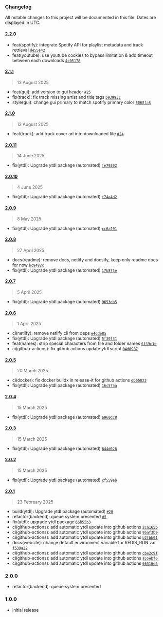 ### Changelog

All notable changes to this project will be documented in this file. Dates are displayed in UTC.

#### [2.2.0](https://github.com/Raiper34/spooty/compare/2.1.1...2.2.0)

- feat(spotify): integrate Spotify API for playlist metadata and track retrieval [`de55e42`](https://github.com/Raiper34/spooty/commit/de55e42fcd246d86e8d3156d8e0ab4898b5755d6)
- feat(youtube): use youtube cookies to bypass limitation & add timeout between each downloads [`4c05178`](https://github.com/Raiper34/spooty/commit/4c051782fd8808a808fe49fe1509ec0b0db9d05e)

#### [2.1.1](https://github.com/Raiper34/spooty/compare/2.1.0...2.1.1)

> 13 August 2025

- feat(gui): add version to gui header [`#25`](https://github.com/Raiper34/spooty/issues/25)
- fix(track): fix track missing artist and title tags [`b93993c`](https://github.com/Raiper34/spooty/commit/b93993c6cf034dccad3df08485d2126614874743)
- style(gui): change gui primary to match spotify primary color [`5068fa8`](https://github.com/Raiper34/spooty/commit/5068fa8a4b724ef4a1060dc4d83cc80afee08bad)

#### [2.1.0](https://github.com/Raiper34/spooty/compare/2.0.11...2.1.0)

> 12 August 2025

- feat(track): add track cover art into downloaded file [`#24`](https://github.com/Raiper34/spooty/issues/24)

#### [2.0.11](https://github.com/Raiper34/spooty/compare/2.0.10...2.0.11)

> 14 June 2025

- fix(ytdl): Upgrade ytdl package (automated) [`fe79302`](https://github.com/Raiper34/spooty/commit/fe79302c2a747093df39405e42c06c08957acc3c)

#### [2.0.10](https://github.com/Raiper34/spooty/compare/2.0.9...2.0.10)

> 4 June 2025

- fix(ytdl): Upgrade ytdl package (automated) [`f74a4d2`](https://github.com/Raiper34/spooty/commit/f74a4d2ed9da50e29f4e44b0027b2891c7473ec6)

#### [2.0.9](https://github.com/Raiper34/spooty/compare/2.0.8...2.0.9)

> 8 May 2025

- fix(ytdl): Upgrade ytdl package (automated) [`cc6a201`](https://github.com/Raiper34/spooty/commit/cc6a20196d474152eecaeb9862edfb3505ed3106)

#### [2.0.8](https://github.com/Raiper34/spooty/compare/2.0.7...2.0.8)

> 27 April 2025

- docs(readme): remove docs, netlify and docsify, keep only readme docs for now [`bc9482c`](https://github.com/Raiper34/spooty/commit/bc9482c6cb9a47aa0d96fa34866546ec552d1e3c)
- fix(ytdl): Upgrade ytdl package (automated) [`17b875e`](https://github.com/Raiper34/spooty/commit/17b875e2825cb739767565be5d86aba3a48a9208)

#### [2.0.7](https://github.com/Raiper34/spooty/compare/2.0.6...2.0.7)

> 5 April 2025

- fix(ytdl): Upgrade ytdl package (automated) [`9653db5`](https://github.com/Raiper34/spooty/commit/9653db54ea48e93526f2124b11b8012d987b7bcc)

#### [2.0.6](https://github.com/Raiper34/spooty/compare/2.0.5...2.0.6)

> 1 April 2025

- ci(netlify): remove netlify cli from deps [`e4cde85`](https://github.com/Raiper34/spooty/commit/e4cde8585ba0dfc422cec89360612947ebe92ff1)
- fix(ytdl): Upgrade ytdl package (automated) [`5f30f31`](https://github.com/Raiper34/spooty/commit/5f30f3116f34ceb48d00e3abd5c606e8f9b7caba)
- feat(names): strip special characters from file and folder names [`6f39c1e`](https://github.com/Raiper34/spooty/commit/6f39c1e5dc4b8f87917a18d2a23cec6b5cd9ca60)
- ci(github-actions): fix github actions update ytdl script [`04d8987`](https://github.com/Raiper34/spooty/commit/04d8987aa51a8887bf1b8b41e8680c2db9530bef)

#### [2.0.5](https://github.com/Raiper34/spooty/compare/2.0.4...2.0.5)

> 20 March 2025

- ci(docker): fix docker buildx in release-it for github actions [`db65823`](https://github.com/Raiper34/spooty/commit/db65823ce0794280cb373a4381e24ad704a4db56)
- fix(ytdl): Upgrade ytdl package (automated) [`16c57aa`](https://github.com/Raiper34/spooty/commit/16c57aaefd599f04b0a88723d55751f4ba27383a)

#### [2.0.4](https://github.com/Raiper34/spooty/compare/2.0.3...2.0.4)

> 15 March 2025

- fix(ytdl): Upgrade ytdl package (automated) [`b960dc8`](https://github.com/Raiper34/spooty/commit/b960dc88db2a44c5865cb5c6f5964e4b4ffedc3f)

#### [2.0.3](https://github.com/Raiper34/spooty/compare/2.0.2...2.0.3)

> 15 March 2025

- fix(ytdl): Upgrade ytdl package (automated) [`844d026`](https://github.com/Raiper34/spooty/commit/844d02668512cb8446f27f5629412fb5331b1298)

#### [2.0.2](https://github.com/Raiper34/spooty/compare/2.0.1...2.0.2)

> 15 March 2025

- fix(ytdl): Upgrade ytdl package (automated) [`cf559eb`](https://github.com/Raiper34/spooty/commit/cf559eb41a2eb84cd29d4a732d68885f4ebcf348)

#### [2.0.1](https://github.com/Raiper34/spooty/compare/2.0.0...2.0.1)

> 23 February 2025

- build(ytdl): Upgrade ytdl package (automated) [`#20`](https://github.com/Raiper34/spooty/pull/20)
- refactor(backend): queue system presented [`#5`](https://github.com/Raiper34/spooty/issues/5)
- fix(utdl): upgrade ytdl package [`66b55b3`](https://github.com/Raiper34/spooty/commit/66b55b39432f2da71bd401fd65af6c0a207dd6c2)
- ci(github-actions): add automatic ytdl update into github actions [`2ca165b`](https://github.com/Raiper34/spooty/commit/2ca165b59a76147439d4d00055b84102cf7a7317)
- ci(github-actions): add automatic ytdl update into github actions [`9baf3b9`](https://github.com/Raiper34/spooty/commit/9baf3b9eb7b093029300614bc9c1a913a73fb003)
- ci(github-actions): add automatic ytdl update into github actions [`b2fbb01`](https://github.com/Raiper34/spooty/commit/b2fbb01a7415c4027aa50dd2a1773d0b1e0dde3a)
- docs(website): change default environment variable for REDIS_RUN var [`f539a22`](https://github.com/Raiper34/spooty/commit/f539a227575569ce5641f5dfec6fcf50598a491d)
- ci(github-actions): add automatic ytdl update into github actions [`cbe2c9f`](https://github.com/Raiper34/spooty/commit/cbe2c9fbdc8322881b6ae3fd90586b7656d155ec)
- ci(github-actions): add automatic ytdl update into github actions [`a55ebf6`](https://github.com/Raiper34/spooty/commit/a55ebf659974137f96a465b74a8a0c8b649b3399)
- ci(github-actions): add automatic ytdl update into github actions [`66516e6`](https://github.com/Raiper34/spooty/commit/66516e6916af1b1e29df13d870f775f5c7ce43c2)

<!-- auto-changelog-above -->

### 2.0.0
- refactor(backend): queue system presented

### 1.0.0
- initial release